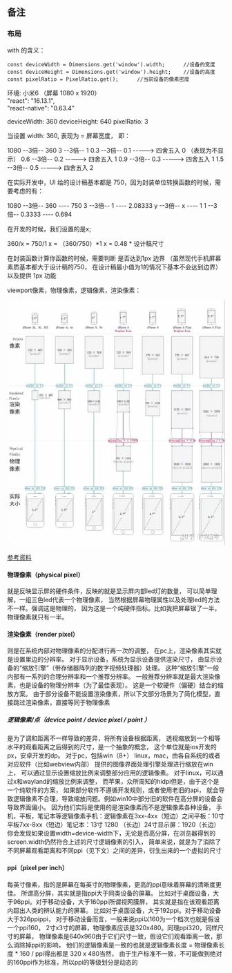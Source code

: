 ## 备注

### 布局   
with 的含义：

````
const deviceWidth = Dimensions.get('window').width;      //设备的宽度
const deviceHeight = Dimensions.get('window').height;    //设备的高度
const pixelRatio = PixelRatio.get();      //当前设备的像素密度

````

环境: 小米6 （屏幕 1080 x 1920）  
"react": "16.13.1",  
"react-native": "0.63.4"   

deviceWidth: 360
deviceHeight: 640
pixelRatio: 3

当设置 width: 360, 表现为 = 屏幕宽度， 即：

1080  --3倍-- 360
3  --3倍-- 1
0.3  --3倍-- 0.1  -----> 四舍五入 0 （表现为不显示）
0.6  --3倍-- 0.2  -----> 四舍五入 1
0.9  --3倍-- 0.3  -----> 四舍五入 1
1.5  --3倍-- 0.5  -----> 四舍五入 2   
 
在实际开发中，UI 给的设计稿基本都是 750，因为封装单位转换函数的时候，需要考虑的有：

1080  --3倍-- 360  ---- 750
3     --3倍-- 1    ---- 2.08333
y     --3倍-- x    ---- 1
1     --3倍-- 0.3333    ---- 0.694

在开发的时候，我们设置的是x;

360/x = 750/1
x = （360/750）*1
x = 0.48 * 设计稿尺寸

在封装函数计算你函数的时候，需要判断 是否达到1px 边界
（虽然现代手机屏幕素质基本都大于设计稿的750， 在设计稿最小值为1的情况下基本不会达到边界）
以及提供 1px 功能 




 




viewport像素，物理像素，逻辑像素，渲染像素：

![pixel](../../.vuepress/public/pixel.jpg)


[参考资料](https://www.zhihu.com/question/313971223)

#### 物理像素（physical pixel）   
就是反映显示屏的硬件条件，反映的就是显示屏内部led灯的数量，
可以简单理解，一组三色led代表一个物理像素，
当然根据屏幕物理属性以及处理led的方法不一样。强调这是物理的，
因为这是一个纯硬件指标。比如我把屏幕锯了一半，物理像素就只有一半。

#### 渲染像素（render pixel）  
则是在系统内部对物理像素的分配进行再一次的调整，
在pc上，渲染像素其实就是设置里边的分辨率。
对于显示设备，系统为显示设备提供渲染尺寸，
由显示设备的“缩放引擎”（带存储器阵列的数字视频处理器）处理。
这种“缩放引擎”一般内部有一系列的合理分辨率和一个推荐分辨率。
一般推荐分辨率就是最大渲染像素，也是设备的物理分辨率（为了最佳表现）。
这是一个软硬件（偏硬）结合的缩放方案。
由于部分设备不能设置渲染像素，所以下文部分场景为了简化模型，直接跳过渲染像素，直接等同于物理像素



##### 逻辑像素/点（device point / device pixel / point ）  
是为了调和距离不一样导致的差异，将所有设备根据距离，
透视缩放到一个相等水平的观看距离之后得到的尺寸，是一个抽象的概念，
这个单位就是ios开发的px，安卓开发的dp。
对于pc，包括win（8+） linux，mac，由各自系统的或者对应软件（比如webview内部）
提供的图像界面处理引擎处理进行缩放在win上，
可以通过显示设置缩放比例来调整部分应用的逻辑像素。
对于linux，可以通过x和wayland的缩放比例来调整，
而苹果，众所周知的hidpi但是，由于这个是一个纯软件的方案，
如果部分软件不遵循开发规则，或者使用老旧的api，
就会导致逻辑像素不合理，导致缩放问题。例如win10中部分旧的软件在高分屏的设备会导致界面偏小。
因为他们实际是使用的是渲染像素而不是逻辑像素各种设备，
手机，平板，笔记本等逻辑像素手机：逻辑像素在3xx-4xx（短边）之间平板：10寸平板7xx-8xx（短边）笔记本：13寸 1280 （长边）24寸显示屏：1920（长边）
你会发现如果设置width=device-width下，无论是否高分屏，在浏览器得到的screen.width仍然符合上述的尺寸逻辑像素的引入，
简单来说，就是为了消除了不同屏幕观看距离和不同ppi（见下文）之间的差异，衍生出来的一个虚拟的尺寸


#### ppi（pixel per inch）   
 每英寸像素，指的是屏幕在每英寸的物理像素，更高的ppi意味着屏幕的清晰度更佳。
 所谓高分屏，其实就是指ppi大于同类设备的屏幕。
 比如对于桌面设备，大于96ppi。对于移动设备，大于160ppi所谓视网膜屏，
 其实就是指在该观看距离内超出人类的辨认能力的屏幕。
 比如对于桌面设备，大于192ppi。对于移动设备大于326ppippi，
 对于移动设备而言，一般来说ppi以160为一个档次也就是假设一个ppi160，
 2寸x3寸的屏幕，物理像素应该是320x480。同理ppi320，同样尺寸的屏幕，
 物理像素是640x960由于它们尺寸一致，假设它们观看距离一致，那么消除掉ppi的影响，
 他们的逻辑像素是一致的也就是逻辑像素长度 = 物理像素长度 * 160 / ppi得出都是 320 x 480当然，
 由于生产标准不一致，不可能做到绝对的160ppi作为标准，所以ppi的等级划分是动态的






